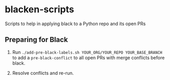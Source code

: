# blacken-scripts

Scripts to help in applying black to a Python repo and its open PRs

## Preparing for Black

1. Run `./add-pre-black-labels.sh YOUR_ORG/YOUR_REPO YOUR_BASE_BRANCH` to add a
   `pre-black-conflict` to all open PRs with merge conflicts before black.

2. Resolve conflicts and re-run.
